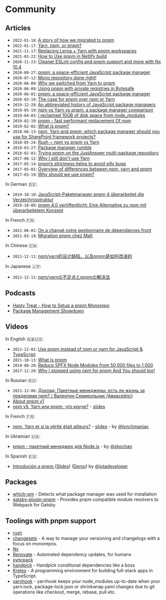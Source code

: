 # Community

## Articles

- `2022-01-18`: [A story of how we migrated to pnpm](https://divriots.com/blog/switching-to-pnpm)
- `2022-01-17`: [Yarn, npm, or pnpm?](https://www.pixelmatters.com/blog/yarn-npm-or-pnpm)
- `2021-11-17`: [Replacing Lerna + Yarn with pnpm workspaces](https://www.raulmelo.dev/blog/replacing-lerna-and-yarn-with-pnpm-workspaces)
- `2021-03-22`: [How to Use pnpm in Netlify build](https://www.seancdavis.com/blog/use-pnpm-with-netlify/)
- `2020-11-23`: [Cleaner ESLint config and pnpm support and more with Nx 10.4](https://blog.nrwl.io/cleaner-eslint-config-and-pnpm-compatibility-with-nx-10-4-3f6faa3cdd19)
- `2020-09-27`: [pnpm: a space-efficient JavaScript package manager](https://medium.com/javascript-in-plain-english/what-is-pnpm-a-space-efficient-javascript-package-manager-2876b623b81d)
- `2020-07-12`: [Mono repository done right!](https://blog.ghaiklor.com/2020/07/12/mono-repository-done-right/comment-page-1/)
- `2020-06-09`: [Why we switched from Yarn to pnpm ](https://www.takeshape.io/articles/why-we-switched-from-yarn-to-pnpm/)
- `2020-06-09`: [Using pnpm with private registries in Bytesafe](https://bytesafe.dev/posts/pnpm-package-manager/)
- `2020-06-01`: [pnpm: a space-efficient JavaScript package manager](https://www.infoq.com/news/2020/06/pnpm-javascript-package-manager/?utm_campaign=infoq_content&utm_source=twitter&utm_medium=feed&utm_term=Web-Development)
- `2020-03-19`: [The case for pnpm over npm or Yarn](https://medium.com/better-programming/the-case-for-pnpm-over-npm-or-yarn-2b221607119)
- `2019-12-28`: [An abbreviated history of JavaScript package managers](https://medium.com/@MattGoldwater/an-abbreviated-history-of-javascript-package-managers-f9797be7cf0e)
- `2019-05-19`: [npm vs Yarn vs pnpm: a package manager comparison](https://smddzcy.com/posts/2019-05-19/npm-vs-yarn-vs-pnpm-package-manager-comparison)
- `2019-04-03`: [I reclaimed 10GB of disk space from node_modules](https://dev.to/irreverentmike/i-reclaimed-10gb-of-disk-space-from-node-modules-oal)
- `2019-02-10`: [pnpm - fast performant replacement Of npm](https://www.zeptobook.com/pnpm-fast-performant-replacement-of-npm/)
- `2019-02-02`: [What is pnpm?](https://flaviocopes.com/pnpm/)
- `2018-06-13`: [npm, Yarn and pnpm: which package manager should you use for SharePoint framework projects?](http://www.andrewconnell.com/blog/npm-yarn-pnpm-which-package-manager-should-you-use-for-sharepoint-framework-projects)
- `2018-05-24`: [Rush ~ npm vs pnpm vs Yarn](https://rushjs.io/pages/maintainer/package_managers/)
- `2018-03-27`: [Package manager rumble](https://www.telerik.com/blogs/package-manager-rumble)
- `2018-02-01`: [Trying pnpm on the JustAnswer multi-package repository](https://www.justanswer.com/blog/engineering/pnpm-on-justanswer-multi-package-repository)
- `2017-06-12`: [Why I still don't use Yarn](https://intoli.com/blog/node-package-manager-benchmarks/)
- `2017-05-14`: [pnpm’s strictness helps to avoid silly bugs](https://www.kochan.io/nodejs/pnpms-strictness-helps-to-avoid-silly-bugs.html)
- `2017-05-01`: [Overview of differences between npm, yarn and pnpm](https://hackernoon.com/understanding-differences-between-npm-yarn-and-pnpm-31bb6b0c87b3)
- `2017-03-19`: [Why should we use pnpm?](https://www.kochan.io/nodejs/why-should-we-use-pnpm.html)

In German :de::
- `2019-10-10`: [JavaScript-Paketmanager pnpm 4 überarbeitet die Verzeichnisstruktur](https://www.heise.de/developer/meldung/JavaScript-Paketmanager-pnpm-4-ueberarbeitet-die-Verzeichnisstruktur-4550827.html)
- `2019-10-09`: [pnpm 4.0 veröffentlicht: Eine Alternative zu npm mit überarbeitetem Konzept](https://entwickler.de/online/javascript/pnpm-4-0-package-manager-579910357.html)

In French :fr::
- `2021-06-01`: [On a changé notre gestionnaire de dépendances front](https://blog.yousign.io/posts/on-a-change-notre-gestionnaire-de-dependances-front?utm_source=twitter&utm_medium=social&utm_campaign=blogep)
- `2021-03-19`: [Migration pnpm chez Malt](https://medium.com/nerds-malt/migration-pnpm-chez-malt-4464e5e8069c)

In Chinese :cn::
- `2021-12-11`: [npm/yarn的设计缺陷，以及pnpm是如何改进的](https://xingyahao.com/c/pnpm-npm-yarn.html)

In Japanese :jp::
- `2021-12-11`: [npm/yarnの不足点とpnpmの解決法](https://engineering.meetsmore.com/entry/2021/12/06/112931)

## Podcasts

* [Hasty Treat - How to Setup a pnpm Monorepo](https://syntax.fm/show/401/hasty-treat-how-to-setup-a-pnpm-monorepo)
* [Package Management Showdown](https://anchor.fm/opensourcedeveloperpod/episodes/Package-Management-Showdown-e4fnss)

## Videos

In English :uk::us::

- `2021-12-02`: [Use pnpm instead of npm or yarn for JavaScript & TypeScript](https://youtu.be/uJqqddyzN3s)
- `2021-10-13`: [What is pnpm](https://youtu.be/hiTmX2dW84E)
- `2019-08-20`: [Reduce SPFX Node Modules from 50,000 files to 1,000](https://vimeo.com/355016928)
- `2017-12-20`: [Why I stopped using npm for pnpm And You should too!](https://youtu.be/7L7nBtaGAlM)

In Russian :ru::

- `2021-12-06`: [Доклад: Пакетные менеджеры: есть ли жизнь за пределами npm? / Валентин Семирульник (Авиасейлс)](https://youtu.be/RAFFHpjrwAs)
- [About pnpm v1](https://www.youtube.com/watch?v=rMb4OHL9tWI&feature=youtu.be&t=2m52s)
- [npm v5, Yarn или pnpm, что круче?](https://youtu.be/TIeMLwH9SEU) - [slides](http://piterjs.org/events/16/Mike_Bashurov.pdf?utm_source=twitter.com&utm_medium=social&utm_campaign=vystupaet-maykl-bashurov--npm-v5--yarn)

In French :fr::

- [npm, Yarn et si la vérité était ailleurs?](https://youtu.be/0hq38OWt0EM) - [slides](https://speakerdeck.com/vincent_piard/npm-yarn-et-si-la-verite-etait-ailleurs) - by [@lynchmaniac](https://github.com/lynchmaniac)

In Ukrainian 🇺🇦:

- [pnpm - пакетний менеджер для Node.js](http://bit.ly/pnpm-pr-ukr-1) - by [@zkochan](https://github.com/zkochan)

In Spanish 🇪🇸:

- [Introdución a pnpm
](https://youtu.be/rE0_hlG0ifw?t=854) ([Slides](https://docs.google.com/presentation/d/1x2X6EE4yf9V-5xExe1_RMXlCWcurzL1rGi9kc8COEDQ/edit?usp=sharing)) ([Demo](https://github.com/juanpicado/pnpm-workspace-example)) by [@jotadeveloper](https://github.com/juanpicado)

## Packages

* [which-pm](https://github.com/zkochan/which-pm) - Detects what package manager was used for installation
* [gatsby-plugin-pnpm](https://github.com/Js-Brecht/gatsby-plugin-pnpm) - Provides pnpm compatible module resolvers to Webpack for Gatsby

## Toolings with pnpm support

* [rush](https://rushjs.io/)
* [changesets](https://github.com/changesets/changesets) - A way to manage your versioning and changelogs with a focus on monorepos.
* [Nx](https://nx.dev/)
* [Renovate](https://renovateapp.com/) - Automated dependency updates, for humans
* [syncpack](https://github.com/JamieMason/syncpack)
* [handpick](https://github.com/redaxmedia/handpick) - Handpick conditional dependencies like a boss
* [Kretes](https://kretes.dev/) - A programming environment for building full-stack apps in TypeScript.
* [yarnhook](https://github.com/frontsideair/yarnhook) - yarnhook keeps your node_modules up-to-date when your yarn.lock, package-lock.json or shrinkwrap.yaml changes due to git operations like checkout, merge, rebase, pull etc.
